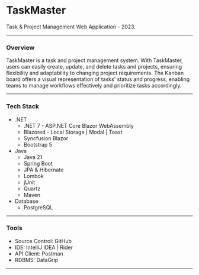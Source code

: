 # TaskMaster

Task & Project Management Web Application - 2023.

---

### **Overview**
TaskMaster is a task and project management system. With TaskMaster, users can easily create, update, and delete tasks and projects, ensuring flexibility and adaptability to changing project requirements. The Kanban board offers a visual representation of tasks' status and progress, enabling teams to manage workflows effectively and prioritize tasks accordingly.

---

### **Tech Stack**
- .NET
  - .NET 7 - ASP.NET Core Blazor WebAssembly
  - Blazored - Local Storage | Modal | Toast
  - Syncfusion Blazor
  - Bootstrap 5
- Java
  - Java 21
  - Spring Boot
  - JPA & Hibernate
  - Lombok
  - jUnit
  - Quartz
  - Maven
- Database
  - PostgreSQL

---

### **Tools**
- Source Control: GitHub
- IDE: IntelliJ IDEA | Rider
- API Client: Postman
- RDBMS: DataGrip

---